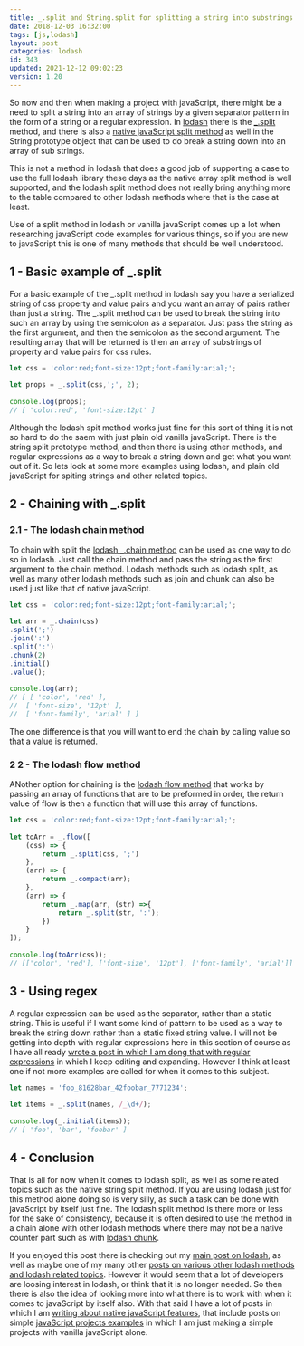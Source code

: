 ```yaml
---
title: _.split and String.split for splitting a string into substrings
date: 2018-12-03 16:32:00
tags: [js,lodash]
layout: post
categories: lodash
id: 343
updated: 2021-12-12 09:02:23
version: 1.20
---
```


So now and then when making a project with javaScript, there might be a need to split a string into an array of strings by a given separator pattern in the form of a string or a regular expression. In [lodash](https://lodash.com/) there is the [\_.split](https://lodash.com/docs/4.17.11#split) method, and there is also a [native javaScript split method](/2021/07/14/js-string-split/) as well in the String prototype object that can be used to do break a string down into an array of sub strings. 

This is not a method in lodash that does a good job of supporting a case to use the full lodash library these days as the native array split method is well supported, and the lodash split method does not really bring anything more to the table compared to other lodash methods where that is the case at least.

Use of a split method in lodash or vanilla javaScript comes up a lot when researching javaScript code examples for various things, so if you are new to javaScript this is one of many methods that should be well understood. 
<!-- more -->

## 1 - Basic example of \_.split

For a basic example of the \_.split method in lodash say you have a serialized string of css property and value pairs and you want an array of pairs rather than just a string. The \_.split method can be used to break the string into such an array by using the semicolon as a separator. Just pass the string as the first argument, and then the semicolon as the second argument. 
The resulting array that will be returned is then an array of substrings of property and value pairs for css rules.

```js
let css = 'color:red;font-size:12pt;font-family:arial;';
 
let props = _.split(css,';', 2);
 
console.log(props);
// [ 'color:red', 'font-size:12pt' ]
```

Although the lodash spit method works just fine for this sort of thing it is not so hard to do the saem with just plain old vanilla javaScript. There is the string split prototype method, and then there is using other methods, and regular expressions as a way to break a string down and get what you want out of it. So lets look at some more examples using lodash, and plain old javaScript for spiting strings and other related topics.


## 2 - Chaining with \_.split

### 2.1 - The lodash chain method

To chain with split the [lodash \_.chain method](/2018/11/11/lodash_chain/) can be used as one way to do so in lodash. Just call the chain method and pass the string as the first argument to the chain method. Lodash methods such as lodash split, as well as many other lodash methods such as join and chunk can also be used just like that of native javaScript.

```js
let css = 'color:red;font-size:12pt;font-family:arial;';
 
let arr = _.chain(css)
.split(';')
.join(':')
.split(':')
.chunk(2)
.initial()
.value();
 
console.log(arr);
// [ [ 'color', 'red' ],
//  [ 'font-size', '12pt' ],
//  [ 'font-family', 'arial' ] ]
```

The one difference is that you will want to end the chain by calling value so that a value is returned.

### 2 2 - The lodash flow method

ANother option for chaining is the [lodash flow method](/2018/11/19/lodash_flow/) that works by passing an array of functions that are to be preformed in order, the return value of flow is then a function that will use this array of functions.

```js
let css = 'color:red;font-size:12pt;font-family:arial;';
 
let toArr = _.flow([
    (css) => {
        return _.split(css, ';')
    },
    (arr) => {
        return _.compact(arr);
    },
    (arr) => {
        return _.map(arr, (str) =>{
            return _.split(str, ':');
        })
    }
]);
 
console.log(toArr(css));
// [['color', 'red'], ['font-size', '12pt'], ['font-family', 'arial']]
```

## 3 - Using regex

A regular expression can be used as the separator, rather than a static string. This is useful if I want some kind of pattern to be used as a way to break the string down rather than a static fixed string value. I will not be getting into depth with regular expressions here in this section of course as I have all ready [wrote a post in which I am dong that with regular expressions](/2019/03/20/js-regex/) in which I keep editing and expanding. However I think at least one if not more examples are called for when it comes to this subject.

```js
let names = 'foo_81628bar_42foobar_7771234';
 
let items = _.split(names, /_\d+/);
 
console.log(_.initial(items));
// [ 'foo', 'bar', 'foobar' ]
```

## 4 - Conclusion

That is all for now when it comes to lodash split, as well as some related topics such as the native string split method. If you are using lodash just for this method alone doing so is very silly, as such a task can be done with javaScript by itself just fine. The lodash split method is there more or less for the sake of consistency, because it is often desired to use the method in a chain alone with other lodash methods where there may not be a native counter part such as with [lodash chunk](/2017/09/13/lodash-chunk/).

If you enjoyed this post there is checking out my [main post on lodash](/2019/02/15/lodash/), as well as maybe one of my many other [posts on various other lodash methods and lodash related topics](/categories/lodash). However it would seem that a lot of developers are loosing interest in lodash, or think that it is no longer needed. So then there is also the idea of looking more into what there is to work with when it comes to javaScript by itself also. With that said I have a lot of posts in which I am [writing about native javaScript features](/categories/js), that include posts on simple [javaScript projects examples](/2021/04/02/js-javascript-example/) in which I am just making a simple projects with vanilla javaScript alone.

